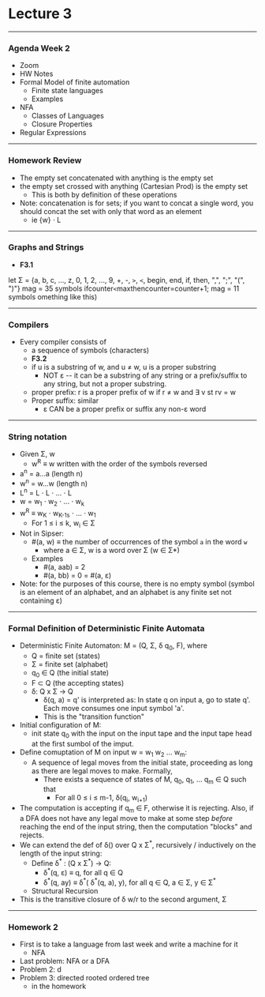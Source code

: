 <h1>Lecture 3</h1>

---

<h3>Agenda Week 2</h3>

  * Zoom
  * HW Notes
  * Formal Model of finite automation
      - Finite state languages
      - Examples
  * NFA
      - Classes of Languages
      - Closure Properties
  * Regular Expressions


---

<h3>Homework Review</h3> 

  * The empty set concatenated with anything is the empty set
  * the empty set crossed with anything (Cartesian Prod) is the empty set
      - This is both by definition of these operations
  * Note: concatenation is for sets; if you want to concat a single word, you should concat the set with only that word as an element
      - ie {w} &sdot; L

---

<h3>Graphs and Strings</h3>

  * __F3.1__ 
  
  let &Sigma; = {a, b, c, ..., z, 0, 1, 2, ..., 9, +, -, `>`, `<`, begin, end, if, then, ",", ";", "(", ")"} mag = 35 symbols
  ifcounter`<`maxthencounter=counter+1; mag = 11 symbols
  omething like this)


---

<h3>Compilers</h3>

  * Every compiler consists of 
      - a sequence of symbols (characters)
      - __F3.2__
      - if u is a substring of w, and u &ne; w, u is a proper substring
          + NOT &epsilon; -- it can be a substring of any string or a prefix/suffix to any string, but not a proper substring.
      - proper prefix: r is a proper prefix of w if r &ne; w and &exist; v st rv = w
      - Proper suffix: similar
          + &epsilon; CAN be a proper prefix or suffix any non-&epsilon; word

---

<h3>String notation</h3>

  * Given &Sigma;, w 
      - w<sup>R</sup> &equiv; w written with the order of the symbols reversed
  * a<sup>n</sup> = a...a (length n)
  * w<sup>n</sup> = w...w (length n)
  * L<sup>n</sup> = L &sdot; L &sdot; ... &sdot; L
  * w = w<sub>1</sub> &sdot; w<sub>2</sub> &sdot; ... &sdot; w<sub>k</sub>
  * w<sup>R</sup> &equiv; w<sub>K</sub> &sdot; w<sub>K-1s</sub> &sdot; ... &sdot; w<sub>1</sub>
      - For 1 &le; i &le; k, w<sub>i</sub> &isin; &Sigma;
  * Not in Sipser:
      - #(a, w) &equiv; the number of occurrences of the symbol `a` in the word `w`
          + where a &isin; &Sigma;, w is a word over &Sigma; (w &isin; &Sigma;*)
      - Examples
          + #(a, aab) = 2
          + #(a, bb) = 0 = #(a, &epsilon;) 
  * Note: for the purposes of this course, there is no empty symbol (symbol is an element of an alphabet, and an alphabet is any finite set not containing &epsilon;)

---

<h3>Formal Definition of Deterministic Finite Automata</h3>

  * Deterministic Finite Automaton: M = (Q, &Sigma;, &delta; q<sub>0</sub>, F), where
      - Q = finite set (states)
      - &Sigma; = finite set (alphabet)
      - q<sub>0</sub> &isin; Q (the initial state)
      - F &subset; Q (the accepting states)
      - &delta;: Q x &Sigma; &rarr; Q
          + &delta;(q, a) = q' is interpreted as: In state q on input a, go to state q'. Each move consumes one input symbol 'a'.
          + This is the "transition function"
  * Initial configuration of M:
      - init state q<sub>0</sub> with the input on the input tape and the input tape head at the first sumbol of the imput.
  * Define comuptation of M on input w = w<sub>1</sub> w<sub>2</sub> ... w<sub>m</sub>:
      - A sequence of legal moves from the initial state, proceeding as long as there are legal moves to make. Formally, 
          + There exists a sequence of states of M, q<sub>0</sub>, q<sub>1</sub>, ... q<sub>m</sub> &isin; Q such that
              * For all 0 &le; i &le; m-1, &delta;(q<sub>i</sub>, w<sub>i+1</sub>)
  * The computation is accepting if q<sub>m</sub> &isin; F, otherwise it is rejecting. Also, if a DFA does not have any legal move to make at some step *before* reaching the end of the input string, then the computation "blocks" and rejects.
  * We can extend the def of &delta;() over Q x &Sigma;<sup>*</sup>, recursively / inductively on the length of the input string:
      - Define &delta;<sup>*</sup> : (Q x &Sigma;<sup>&ast;</sup>) &rarr; Q:
          + &delta;<sup>*</sup>(q, &epsilon;) &equiv; q, for all q &isin; Q
          + &delta;<sup>*</sup>(q, ay) &equiv; &delta;<sup>&ast;</sup>( &delta;<sup>&ast;</sup>(q, a), y), for all q &isin; Q, a &isin; &Sigma;, y &isin; &Sigma;<sup>&ast;</sup>
      - Structural Recursion
  * This is the transitive closure of &delta; w/r to the second argument, &Sigma;

---

<h3>Homework 2</h3>

  * First is to take a language from last week and write a machine for it
      - NFA
  * Last problem: NFA or a DFA
  * Problem 2: d
  * Problem 3: directed rooted ordered tree
      - in the homework